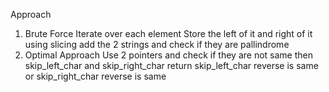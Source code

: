 Approach
1. Brute Force
Iterate over each element
Store the left of it and right of it using slicing
add the 2 strings and check if they are pallindrome
​
2. Optimal Approach
Use 2 pointers and check if they are not same then skip_left_char and skip_right_char
return skip_left_char reverse is same or skip_right_char reverse is same
​